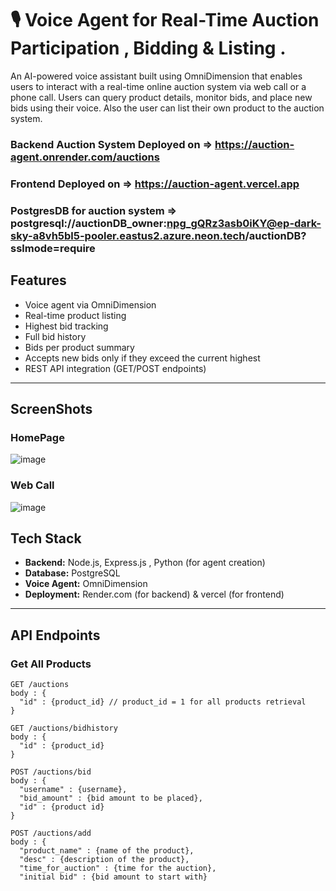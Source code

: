 # 🎙️ Voice Agent for Real-Time Auction Participation , Bidding & Listing .

An AI-powered voice assistant built using OmniDimension that enables users to interact with a real-time online auction system via web call or a phone call. Users can query product details, monitor bids, and place new bids using their voice. Also the user can list their own product to the auction system.
### Backend Auction System Deployed on => https://auction-agent.onrender.com/auctions
### Frontend Deployed on => https://auction-agent.vercel.app
### PostgresDB for auction system => postgresql://auctionDB_owner:npg_gQRz3asb0iKY@ep-dark-sky-a8vh5bl5-pooler.eastus2.azure.neon.tech/auctionDB?sslmode=require

##  Features

-  Voice agent via OmniDimension
-  Real-time product listing
-  Highest bid tracking
-  Full bid history 
-  Bids per product summary
-  Accepts new bids only if they exceed the current highest
-  REST API integration (GET/POST endpoints)

---

## ScreenShots
### HomePage
![image](https://github.com/user-attachments/assets/be15de39-7f5f-4a41-968d-043144b79697)
### Web Call
![image](https://github.com/user-attachments/assets/4f9176bb-0f8e-4ab5-94a1-9a8c4d1fa46e)



##  Tech Stack

- **Backend:** Node.js, Express.js , Python (for agent creation)
- **Database:** PostgreSQL
- **Voice Agent:** OmniDimension
- **Deployment:** Render.com (for backend) & vercel (for frontend)

---

##  API Endpoints

### Get All Products
```
GET /auctions
body : {
  "id" : {product_id} // product_id = 1 for all products retrieval
}
```
```
GET /auctions/bidhistory
body : {
  "id" : {product_id}
}
```
```
POST /auctions/bid
body : {
  "username" : {username},
  "bid_amount" : {bid amount to be placed},
  "id" : {product id}
}
```
```
POST /auctions/add
body : {
  "product_name" : {name of the product},
  "desc" : {description of the product},
  "time_for_auction" : {time for the auction},
  "initial bid" : {bid amount to start with}


